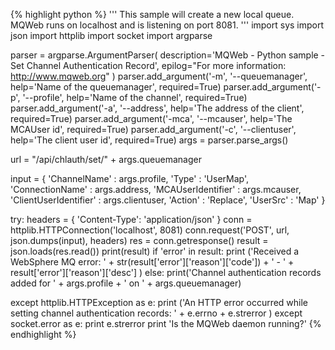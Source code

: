 {% highlight python %}
'''
 This sample will create a new local queue.
 MQWeb runs on localhost and is listening on port 8081.
'''
import sys
import json
import httplib
import socket
import argparse

parser = argparse.ArgumentParser(
	description='MQWeb - Python sample - Set Channel Authentication Record',
	epilog="For more information: http://www.mqweb.org"
)
parser.add_argument('-m', '--queuemanager', help='Name of the queuemanager', required=True)
parser.add_argument('-p', '--profile', help='Name of the channel', required=True)
parser.add_argument('-a', '--address', help='The address of the client', required=True)
parser.add_argument('-mca', '--mcauser', help='The MCAUser id', required=True)
parser.add_argument('-c', '--clientuser', help='The client user id', required=True)
args = parser.parse_args()

url = "/api/chlauth/set/" + args.queuemanager

input = {
	'ChannelName' : args.profile,
	'Type' : 'UserMap',
	'ConnectionName' : args.address,
	'MCAUserIdentifier' : args.mcauser,
	'ClientUserIdentifier' : args.clientuser,
	'Action' : 'Replace',
	'UserSrc' : 'Map'
}

try:
	headers = {
		'Content-Type': 'application/json'
	}
	conn = httplib.HTTPConnection('localhost', 8081)
	conn.request('POST', url, json.dumps(input), headers)
	res = conn.getresponse()
	result = json.loads(res.read())
	print(result)
	if 'error' in result:
		print ('Received a WebSphere MQ error: ' +
			str(result['error']['reason']['code']) + ' - '  +
			result['error']['reason']['desc']
		)
	else:
		print('Channel authentication records added for ' + args.profile + ' on ' + args.queuemanager)

except httplib.HTTPException as e:
	print ('An HTTP error occurred while setting channel authentication records: ' +
		e.errno + e.strerror
	)
except socket.error as e:
	print e.strerror
	print 'Is the MQWeb daemon running?'
{% endhighlight %}
